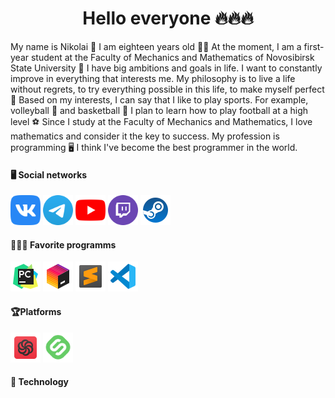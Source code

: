 <h1 align='center'> 
  Hello everyone 🔥🔥🔥
</h1>
My name is Nikolai 🪪 I am eighteen years old 🧑‍💻 At the moment, I am a first-year student at the Faculty of Mechanics and Mathematics of Novosibirsk State University 🪪 I have big ambitions and goals in life. I want to constantly improve in everything that interests me. My philosophy is to live a life without regrets, to try everything possible in this life, to make myself perfect 💼
Based on my interests, I can say that I like to play sports. For example, volleyball 🏐 and basketball 🏀 I plan to learn how to play football at a high level ⚽ Since I study at the Faculty of Mechanics and Mathematics, I love mathematics and consider it the key to success. My profession is programming 🖥️ I think I've become the best programmer in the world.


#### 🖥️ Social networks

<a href="https://vk.com/n1k17"><img src="Image png Icon/Social/Icon VK" alt="Error" height="48"/></a>
<a href="https://t.me/prof_n1k17"><img src="Image png Icon/Social/Icon Telegram" alt="Error" height="48"/></a>
<a href="https://www.youtube.com/@n1k17-lite"><img src="Image png Icon/Social/Icon YouTube" alt="Error" height="48"/></a>
<a href="https://www.twitch.tv/may_flower_17"><img src="Image png Icon/Social/Icon Twitch" alt="Error" height="48"/></a>
<a href="https://steamcommunity.com/profiles/76561199596928911/"><img src="Image png Icon/Social/Icon Steam" height="48"></a>

#### 👩🏻‍💻 Favorite programms

<img src="Image png Icon/Programms/Icon PyCharm" height="48"/></a>
<img src="Image png Icon/Programms/Icon Toolbox" height="48"/></a>
<img src="Image png Icon/Programms/Icon Sublime Text" height="48"/></a>
<img src="Image png Icon/Programms/Icon VS code" height="48"/></a>

#### 🏆Platforms
<img src="Image png Icon/Platforms/Icon Codewars" heigth="48"/></a>
<img src="Image png Icon/Platforms/Icon Stepik" height="48"/></a>

#### 🤖 Technology



